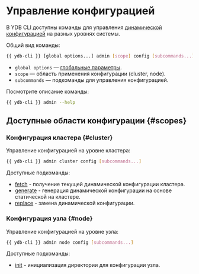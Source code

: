 # Управление конфигурацией

В YDB CLI доступны команды для управления [динамической конфигурацией](../../../../maintenance/manual/dynamic-config.md) на разных уровнях системы.

Общий вид команды:

```bash
{{ ydb-cli }} [global options...] admin [scope] config [subcommands...]
```

* `global options` — [глобальные параметры](../global-options.md).
* `scope` — область применения конфигурации (cluster, node).
* `subcommands` — подкоманды для управления конфигурацией.

Посмотрите описание команды:

```bash
{{ ydb-cli }} admin --help
```

## Доступные области конфигурации {#scopes}

### Конфигурация кластера {#cluster}

Управление конфигурацией на уровне кластера:

```bash
{{ ydb-cli }} admin cluster config [subcommands...]
```

Доступные подкоманды:

* [fetch](cluster/fetch.md) - получение текущей динамической конфигурации кластера.
* [generate](cluster/generate.md) - генерация динамической конфигурации на основе статической на кластере.
* [replace](cluster/replace.md) - замена динамической конфигурации.

### Конфигурация узла {#node}

Управление конфигурацией на уровне узла:

```bash
{{ ydb-cli }} admin node config [subcommands...]
```

Доступные подкоманды:

* [init](node/init.md) - инициализация директории для конфигурации узла.
